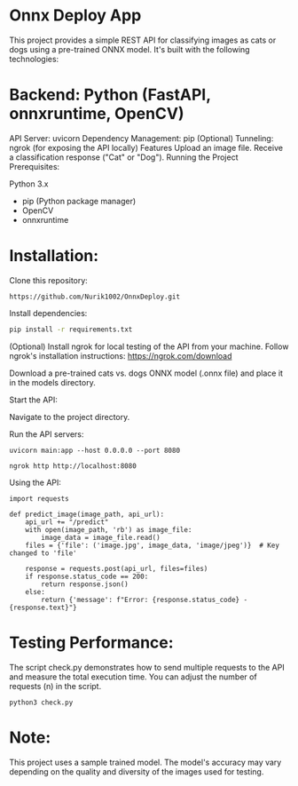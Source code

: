# Onnx Deploy App
This project provides a simple REST API for classifying images as cats or dogs using a pre-trained ONNX model. It's built with the following technologies:

# Backend: Python (FastAPI, onnxruntime, OpenCV)
API Server: uvicorn
Dependency Management: pip
(Optional) Tunneling: ngrok (for exposing the API locally)
Features
Upload an image file.
Receive a classification response ("Cat" or "Dog").
Running the Project
Prerequisites:

Python 3.x
* pip (Python package manager)
* OpenCV
* onnxruntime

# Installation:

Clone this repository:

```
https://github.com/Nurik1002/OnnxDeploy.git
```

Install dependencies:

```Bash
pip install -r requirements.txt
```

(Optional) Install ngrok for local testing of the API from your machine. Follow ngrok's installation instructions: https://ngrok.com/download

Download a pre-trained cats vs. dogs ONNX model (.onnx file) and place it in the models directory.

Start the API:

Navigate to the project directory.

Run the API servers:

```
uvicorn main:app --host 0.0.0.0 --port 8080
```

```
ngrok http http://localhost:8080
```

Using the API:
```
import requests

def predict_image(image_path, api_url):
    api_url += "/predict"
    with open(image_path, 'rb') as image_file:
        image_data = image_file.read()
    files = {'file': ('image.jpg', image_data, 'image/jpeg')}  # Key changed to 'file'

    response = requests.post(api_url, files=files)
    if response.status_code == 200:
        return response.json()
    else:
        return {'message': f"Error: {response.status_code} - {response.text}"}

```



# Testing Performance:

The script check.py demonstrates how to send multiple requests to the API and measure the total execution time. You can adjust the number of requests (n) in the script.

```
python3 check.py 
```

# Note:

This project uses a sample trained model. The model's accuracy may vary depending on the quality and diversity of the images used for testing.
